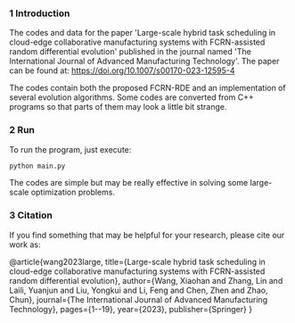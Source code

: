 ### 1 Introduction

The codes and data for the paper 'Large-scale hybrid task scheduling in cloud-edge collaborative manufacturing systems with FCRN-assisted random differential evolution' published in the journal named 'The International Journal of Advanced Manufacturing Technology'. The paper can be found at: https://doi.org/10.1007/s00170-023-12595-4

The codes contain both the proposed FCRN-RDE and an implementation of several evolution algorithms. Some codes are converted from C++ programs so that parts of them may look a little bit strange. 

### 2 Run

To run the program, just execute:

```python
python main.py
```

The codes are simple but may be really effective in solving some large-scale optimization problems.

### 3 Citation

If you find something that may be helpful for your research, please cite our work as:

@article{wang2023large,
  title={Large-scale hybrid task scheduling in cloud-edge collaborative manufacturing systems with FCRN-assisted random differential evolution},
  author={Wang, Xiaohan and Zhang, Lin and Laili, Yuanjun and Liu, Yongkui and Li, Feng and Chen, Zhen and Zhao, Chun},
  journal={The International Journal of Advanced Manufacturing Technology},
  pages={1--19},
  year={2023},
  publisher={Springer}
}

